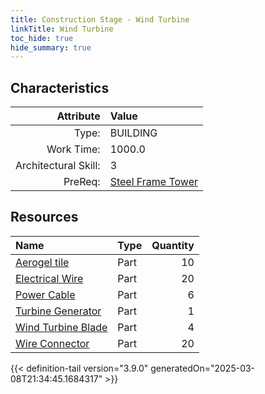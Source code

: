 ```yaml
---
title: Construction Stage - Wind Turbine
linkTitle: Wind Turbine
toc_hide: true
hide_summary: true
---
```

<!-- This is generated by the MarsSim HelpGenertor, do not edit. -->

## Characteristics

| Attribute      | Value |
|--------:|:------|
|Type:|BUILDING|
|Work Time:|1000.0|
|Architectural Skill:|3|
|PreReq:|[Steel Frame Tower](/docs/definitions/construction/steel-frame-tower)|

## Resources

| Name | Type | Quantity |
|:-----|:-----|-----:|
|[Aerogel tile](/docs/definitions/part/aerogel-tile)|Part|10|
|[Electrical Wire](/docs/definitions/part/electrical-wire)|Part|20|
|[Power Cable](/docs/definitions/part/power-cable)|Part|6|
|[Turbine Generator](/docs/definitions/part/turbine-generator)|Part|1|
|[Wind Turbine Blade](/docs/definitions/part/wind-turbine-blade)|Part|4|
|[Wire Connector](/docs/definitions/part/wire-connector)|Part|20|




{{< definition-tail version="3.9.0" generatedOn="2025-03-08T21:34:45.1684317" >}}

